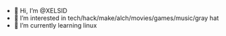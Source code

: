 - 👋 Hi, I’m @XELSID
- 👀 I’m interested in tech/hack/make/alch/movies/games/music/gray hat
- 🌱 I’m currently learning linux
<!---
XELSID/XELSID is a ✨ special ✨ repository because its `README.md` (this file) appears on your GitHub profile.
You can click the Preview link to take a look at your changes.
--->
